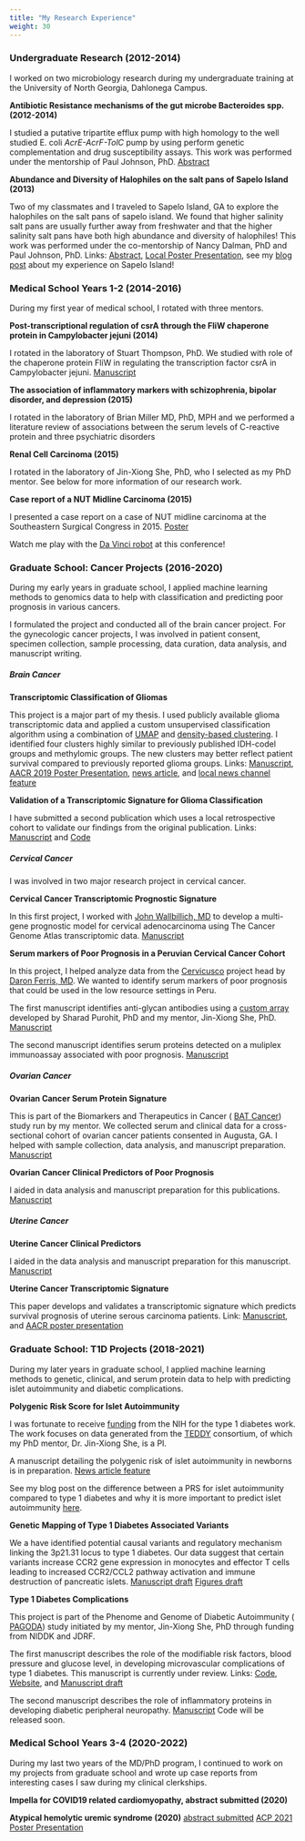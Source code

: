 ```yaml
---
title: "My Research Experience"
weight: 30
---
```



### Undergraduate Research (2012-2014)
I worked on two microbiology research during my undergraduate training at the University of North Georgia, Dahlonega Campus. 

__Antibiotic Resistance mechanisms of the gut microbe Bacteroides spp. (2012-2014)__

I studied a putative tripartite efflux pump with high homology to the well studied E. coli _AcrE-AcrF-TolC_ pump by using perform genetic complementation and drug susceptibility assays. This work was performed under the mentorship of Paul Johnson, PhD. [Abstract](https://drive.google.com/file/d/1wYKErS21Zy41gvfiAymo-kUuG8xv0kEG/view?usp=sharing)

__Abundance and Diversity of Halophiles on the salt pans of Sapelo Island (2013)__

Two of my classmates and I traveled to Sapelo Island, GA to explore the halophiles on the salt pans of sapelo island. We found that higher salinity salt pans are usually further away from freshwater and that the higher salinity salt pans have both high abundance and diversity of halophiles! This work was performed under the co-mentorship of Nancy Dalman, PhD and Paul Johnson, PhD. Links: [Abstract](https://drive.google.com/file/d/1mu-nhsYX59DDBb7Nm1iomt6_RVUZ2GIu/view?usp=sharing), [Local Poster Presentation](https://drive.google.com/file/d/1CA_4-51N78UhdDOolabT8XC8DAdkTt0T/view?usp=sharing), see my [blog post](https://www.pmhtran.com/blog/sapelo/) about my experience on Sapelo Island!

### Medical School Years 1-2 (2014-2016)
During my first year of medical school, I rotated with three mentors.

__Post-transcriptional regulation of csrA through the FliW chaperone protein in Campylobacter jejuni (2014)__

I rotated in the laboratory of Stuart Thompson, PhD. We studied with role of the chaperone protein FliW in regulating the transcription factor csrA in Campylobacter jejuni. 
[Manuscript](https://www.frontiersin.org/articles/10.3389/fmicb.2020.531596/full?&utm_source=Email_to_authors_&utm_medium=Email&utm_content=T1_11.5e1_author&utm_campaign=Email_publication&field=&journalName=Frontiers_in_Microbiology&id=531596)

__The association of inflammatory markers with schizophrenia, bipolar disorder, and depression (2015)__

I rotated in the laboratory of Brian Miller MD, PhD, MPH and we performed a literature review of associations between the serum levels of C-reactive protein and three psychiatric disorders

__Renal Cell Carcinoma (2015)__

I rotated in the laboratory of Jin-Xiong She, PhD, who I selected as my PhD mentor. See below for more information of our research work.

__Case report of a NUT Midline Carcinoma (2015)__

I presented a case report on a case of NUT midline carcinoma at the Southeastern Surgical Congress in 2015. [Poster](https://drive.google.com/file/d/1wEQVClxcMs7A5W1c8QZdKu0CJI7ImMaS/view?usp=sharing)

Watch me play with the [Da Vinci robot](https://drive.google.com/file/d/1F5ZzWKcs8K9J4lnDY-p18lONBDSQ4_eu/view?usp=sharing) at this conference!

### Graduate School: Cancer Projects (2016-2020)
During my early years in graduate school, I applied machine learning methods to genomics data to help with classification and predicting poor prognosis in various cancers.

I formulated the project and conducted all of the brain cancer project. For the gynecologic cancer projects, I was involved in patient consent, specimen collection, sample processing, data curation, data analysis, and manuscript writing.

##### Brain Cancer
__Transcriptomic Classification of Gliomas__

This project is a major part of my thesis. I used publicly available glioma transcriptomic data and applied a custom unsupervised classification algorithm using a combination of [UMAP](https://umap-learn.readthedocs.io/en/latest/) and [density-based clustering](https://citeseerx.ist.psu.edu/viewdoc/summary?doi=10.1.1.121.9220). I identified four clusters highly similar to previously published IDH-codel groups and methylomic groups. The new clusters may better reflect patient survival compared to previously reported glioma groups. Links:
[Manuscript](https://www.ncbi.nlm.nih.gov/pmc/articles/PMC7692499/),
[AACR 2019 Poster Presentation](https://drive.google.com/file/d/1wXC0KHW8G7mtk3vVksCtgmrueqz6VTCg/view?usp=sharing), [news article](https://mindzilla.com/newsroom/science/genomics/44048/20210119-new-approach-emerges-to-better-classify-treat-brain-tumours/), and [local news channel feature](https://www.wfxg.com/story/43206589/doctors-at-au-create-new-approach-to-better-classify-and-treat-brain-tumors)

__Validation of a Transcriptomic Signature for Glioma Classification__

I have submitted a second publication which uses a local retrospective cohort to validate our findings from the original publication. Links:
[Manuscript](https://www.mdpi.com/2072-6694/13/3/439) and 
[Code](https://github.com/pmtran5884/Brain-paper-2)

##### Cervical Cancer
I was involved in two major research project in cervical cancer.

__Cervical Cancer Transcriptomic Prognostic Signature__

In this first project, I worked with [John Wallbillich, MD](https://obgyn.med.wayne.edu/profile/hc1621) to develop a multi-gene prognostic model for cervical adenocarcinoma using The Cancer Genome Atlas transcriptomic data.
[Manuscript](https://europepmc.org/article/PMC/7269782)

__Serum markers of Poor Prognosis in a Peruvian Cervical Cancer Cohort__

In this project, I helped analyze data from the [Cervicusco](http://cervicusco.org/en/about_cc/compassion-in-care/) project head by [Daron Ferris, MD](https://www.augusta.edu/cancer/research/labs/inactive-daron-ferris.php). We wanted to identify serum markers of poor prognosis that could be used in the low resource settings in Peru.

The first manuscript identifies anti-glycan antibodies using a [custom array](https://www.nature.com/articles/s41467-017-02747-y) developed by Sharad Purohit, PhD and my mentor, Jin-Xiong She, PhD. [Manuscript](https://www.gynecologiconcology-online.net/article/S0090-8258(20)30023-8/fulltext)

The second manuscript identifies serum proteins detected on a muliplex immunoassay associated with poor prognosis.
[Manuscript](https://www.ncbi.nlm.nih.gov/pmc/articles/PMC7601905/)


##### Ovarian Cancer

__Ovarian Cancer Serum Protein Signature__

This is part of the Biomarkers and Therapeutics in Cancer ( [BAT Cancer](https://www.augusta.edu/research/studies/trial.php?study=611205)) study run by my mentor. We collected serum and clinical data for a cross-sectional cohort of ovarian cancer patients consented in Augusta, GA. I helped with sample collection, data analysis, and manuscript preparation.
[Manuscript](https://www.sciencedirect.com/science/article/abs/pii/S0090825818315154)

__Ovarian Cancer Clinical Predictors of Poor Prognosis__

I aided in data analysis and manuscript preparation for this publications.
[Manuscript](https://europepmc.org/article/med/33155151)

##### Uterine Cancer

__Uterine Cancer Clinical Predictors__ 

I aided in the data analysis and manuscript preparation for this manuscript.
[Manuscript](https://europepmc.org/article/med/31796203)

__Uterine Cancer Transcriptomic Signature__

This paper develops and validates a transcriptomic signature which predicts survival prognosis of uterine serous carcinoma patients. Link:
[Manuscript](https://europepmc.org/article/med/32067813), and 
[AACR poster presentation](https://drive.google.com/file/d/1jnZwv1nhEJRExL32D9hs3lXkQ2Y7SPhA/view?usp=sharing)

### Graduate School: T1D Projects (2018-2021)
During my later years in graduate school, I applied machine learning methods to genetic, clinical, and serum protein data to help with predicting islet autoimmunity and diabetic complications.

__Polygenic Risk Score for Islet Autoimmunity__

I was fortunate to receive [funding](https://projectreporter.nih.gov/project_info_description.cfm?aid=9976989&icde=53097928&ddparam=&ddvalue=&ddsub=&cr=1&csb=default&cs=ASC&pball=) from the NIH for the type 1 diabetes work. The work focuses on data generated from the [TEDDY](https://teddy.epi.usf.edu/) consortium, of which my PhD mentor, Dr. Jin-Xiong She, is a PI.

A manuscript detailing the polygenic risk of islet autoimmunity in newborns is in preparation. [News article feature](https://jagwire.augusta.edu/tag/paul-tran/)

See my blog post on the difference between a PRS for islet autoimmunity compared to type 1 diabetes and why it is more important to predict islet autoimmunity [here](https://www.pmhtran.com/blog/islet_autoimmunity/).

__Genetic Mapping of Type 1 Diabetes Associated Variants__

We a have identified potential causal variants and regulatory mechanism linking the 3p21.31 locus to type 1 diabetes. Our data suggest that certain variants increase CCR2 gene expression in monocytes and effector T cells leading to increased CCR2/CCL2 pathway activation and immune destruction of pancreatic islets.
[Manuscript draft](https://augustauniversity.box.com/s/55uy7tzlrwobx2oi90keooj7ipdfzjkq)
[Figures draft](https://augustauniversity.box.com/s/uwgs73r3zscpjfbi6p14j2xq4c7llvd5)

__Type 1 Diabetes Complications__

This project is part of the Phenome and Genome of Diabetic Autoimmunity ( [PAGODA](https://www.augusta.edu/research/studies/trial.php?study=611249)) study initiated by my mentor, Jin-Xiong She, PhD through funding from NIDDK and JDRF.

The first manuscript describes the role of the modifiable risk factors, blood pressure and glucose level, in developing microvascular complications of type 1 diabetes. This manuscript is currently under review. Links: 
[Code](https://github.com/pmtran5884/T1D_Complications), 
[Website](https://ptran25.shinyapps.io/Diabetic_Peripheral_Neuropathy_Risk/?_ga=2.159360185.2040679849.1609524909-2098218154.1607979380), and
[Manuscript draft](https://augustauniversity.box.com/s/p6vg50ahzitkrtkgo6fb7hwlvh831gmo)

The second manuscript describes the role of inflammatory proteins in developing diabetic peripheral neuropathy.
[Manuscript](https://www.frontiersin.org/articles/10.3389/fimmu.2021.654233/full)
Code will be released soon.

### Medical School Years 3-4 (2020-2022)
During my last two years of the MD/PhD program, I continued to work on my projects from graduate school and wrote up case reports from interesting cases I saw during my clinical clerkships.

__Impella for COVID19 related cardiomyopathy, abstract submitted (2020)__

__Atypical hemolytic uremic syndrome (2020)__
[abstract submitted](https://drive.google.com/file/d/1WsWJkHU_ijd1fXalQPitI6UhEW5sEB3R/view?usp=sharing)
[ACP 2021 Poster Presentation](https://drive.google.com/file/d/15lDE_NtTCteYP6bLREM3PSXK-TIBYrsZ/view?usp=sharing)
